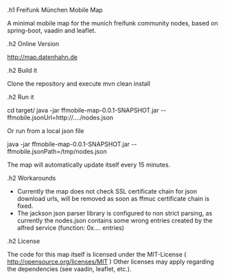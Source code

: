 .h1 Freifunk München Mobile Map

A minimal mobile map for the munich freifunk community nodes, based on spring-boot, vaadin and leaflet.

.h2 Online Version

http://map.datenhahn.de

.h2 Build it

Clone the repository and execute
  mvn clean install
  
.h2 Run it

  cd target/
  java -jar ffmobile-map-0.0.1-SNAPSHOT.jar --ffmobile.jsonUrl=http://..../nodes.json
  
Or run from a local json file

  java -jar ffmobile-map-0.0.1-SNAPSHOT.jar --ffmobile.jsonPath=/tmp/nodes.json
  
The map will automatically update itself every 15 minutes.

.h2 Workarounds

* Currently the map does not check SSL certificate chain for json download urls, will be removed as soon as ffmuc certificate chain
is fixed.
* The jackson json parser library is configured to non strict parsing, as currently the nodes.json contains some wrong entries created by the alfred service (function: 0x.... entries)

.h2 License

The code for this map itself is licensed under the MIT-License ( http://opensource.org/licenses/MIT )
Other licenses may apply regarding the dependencies (see vaadin, leaflet, etc.).